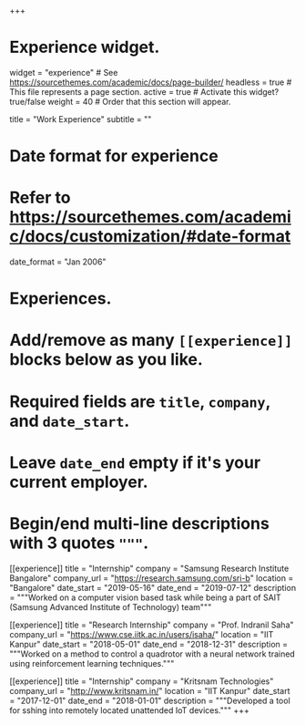 +++
# Experience widget.
widget = "experience"  # See https://sourcethemes.com/academic/docs/page-builder/
headless = true  # This file represents a page section.
active = true  # Activate this widget? true/false
weight = 40  # Order that this section will appear.

title = "Work Experience"
subtitle = ""

# Date format for experience
#   Refer to https://sourcethemes.com/academic/docs/customization/#date-format
date_format = "Jan 2006"

# Experiences.
#   Add/remove as many `[[experience]]` blocks below as you like.
#   Required fields are `title`, `company`, and `date_start`.
#   Leave `date_end` empty if it's your current employer.
#   Begin/end multi-line descriptions with 3 quotes `"""`.
[[experience]]
  title = "Internship"
  company = "Samsung Research Institute Bangalore"
  company_url = "https://research.samsung.com/sri-b"
  location = "Bangalore"
  date_start = "2019-05-16"
  date_end = "2019-07-12"
  description = """Worked on a computer vision based task while being a part of SAIT (Samsung Advanced Institute of Technology) team"""

[[experience]]
  title = "Research Internship"
  company = "Prof. Indranil Saha"
  company_url = "https://www.cse.iitk.ac.in/users/isaha/"
  location = "IIT Kanpur"
  date_start = "2018-05-01"
  date_end = "2018-12-31"
  description = """Worked on a method to control a quadrotor with a neural network trained using reinforcement learning techniques."""

[[experience]]
  title = "Internship"
  company = "Kritsnam Technologies"
  company_url = "http://www.kritsnam.in/"
  location = "IIT Kanpur"
  date_start = "2017-12-01"
  date_end = "2018-01-01"
  description = """Developed a tool for sshing into remotely located unattended IoT devices."""
+++
